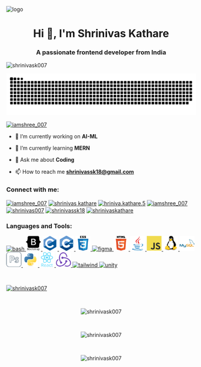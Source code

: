 ![logo](https://previews.123rf.com/images/karpenkoilia/karpenkoilia1806/karpenkoilia180600011/102988806-vector-line-web-concept-for-programming-linear-web-banner-for-coding.jpg)
<h1 align="center">Hi 👋, I'm Shrinivas Kathare</h1>
<h3 align="center">A passionate frontend developer from India</h3>

<p align="left"> <img src="https://komarev.com/ghpvc/?username=shrinivask007&label=Profile%20views&color=0e75b6&style=flat" alt="shrinivask007" /> </p>

<img src="https://raw.githubusercontent.com/shrinivask007/shrinivask007/output/snake.svg" alt="Snake animation" />

<p align="left"> <a href="https://twitter.com/iamshree_007" target="blank"><img src="https://img.shields.io/twitter/follow/iamshree_007?logo=twitter&style=for-the-badge" alt="iamshree_007" /></a> </p>

- 🔭 I’m currently working on **AI-ML**

- 🌱 I’m currently learning **MERN**

- 💬 Ask me about **Coding**

- 📫 How to reach me **shrinivassk18@gmail.com**

<h3 align="left">Connect with me:</h3>
<p align="left">
<a href="https://twitter.com/iamshree_007" target="blank"><img align="center" src="https://raw.githubusercontent.com/rahuldkjain/github-profile-readme-generator/master/src/images/icons/Social/twitter.svg" alt="iamshree_007" height="30" width="40" /></a>
<a href="https://linkedin.com/in/shrinivas kathare" target="blank"><img align="center" src="https://raw.githubusercontent.com/rahuldkjain/github-profile-readme-generator/master/src/images/icons/Social/linked-in-alt.svg" alt="shrinivas kathare" height="30" width="40" /></a>
<a href="https://fb.com/hriniva.kathare.5" target="blank"><img align="center" src="https://raw.githubusercontent.com/rahuldkjain/github-profile-readme-generator/master/src/images/icons/Social/facebook.svg" alt="hriniva.kathare.5" height="30" width="40" /></a>
<a href="https://instagram.com/iamshree_007" target="blank"><img align="center" src="https://raw.githubusercontent.com/rahuldkjain/github-profile-readme-generator/master/src/images/icons/Social/instagram.svg" alt="iamshree_007" height="30" width="40" /></a>
<a href="https://www.hackerrank.com/shrinivas007" target="blank"><img align="center" src="https://raw.githubusercontent.com/rahuldkjain/github-profile-readme-generator/master/src/images/icons/Social/hackerrank.svg" alt="shrinivas007" height="30" width="40" /></a>
<a href="https://www.leetcode.com/shrinivassk18" target="blank"><img align="center" src="https://raw.githubusercontent.com/rahuldkjain/github-profile-readme-generator/master/src/images/icons/Social/leet-code.svg" alt="shrinivassk18" height="30" width="40" /></a>
<a href="https://auth.geeksforgeeks.org/user/shrinivaskathare" target="blank"><img align="center" src="https://raw.githubusercontent.com/rahuldkjain/github-profile-readme-generator/master/src/images/icons/Social/geeks-for-geeks.svg" alt="shrinivaskathare" height="30" width="40" /></a>
</p>

<h3 align="left">Languages and Tools:</h3>
<p align="left"> <a href="https://www.gnu.org/software/bash/" target="_blank" rel="noreferrer"> <img src="https://www.vectorlogo.zone/logos/gnu_bash/gnu_bash-icon.svg" alt="bash" width="40" height="40"/> </a> <a href="https://getbootstrap.com" target="_blank" rel="noreferrer"> <img src="https://raw.githubusercontent.com/devicons/devicon/master/icons/bootstrap/bootstrap-plain-wordmark.svg" alt="bootstrap" width="40" height="40"/> </a> <a href="https://www.cprogramming.com/" target="_blank" rel="noreferrer"> <img src="https://raw.githubusercontent.com/devicons/devicon/master/icons/c/c-original.svg" alt="c" width="40" height="40"/> </a> <a href="https://www.w3schools.com/cpp/" target="_blank" rel="noreferrer"> <img src="https://raw.githubusercontent.com/devicons/devicon/master/icons/cplusplus/cplusplus-original.svg" alt="cplusplus" width="40" height="40"/> </a> <a href="https://www.w3schools.com/css/" target="_blank" rel="noreferrer"> <img src="https://raw.githubusercontent.com/devicons/devicon/master/icons/css3/css3-original-wordmark.svg" alt="css3" width="40" height="40"/> </a> <a href="https://www.figma.com/" target="_blank" rel="noreferrer"> <img src="https://www.vectorlogo.zone/logos/figma/figma-icon.svg" alt="figma" width="40" height="40"/> </a> <a href="https://www.w3.org/html/" target="_blank" rel="noreferrer"> <img src="https://raw.githubusercontent.com/devicons/devicon/master/icons/html5/html5-original-wordmark.svg" alt="html5" width="40" height="40"/> </a> <a href="https://www.java.com" target="_blank" rel="noreferrer"> <img src="https://raw.githubusercontent.com/devicons/devicon/master/icons/java/java-original.svg" alt="java" width="40" height="40"/> </a> <a href="https://developer.mozilla.org/en-US/docs/Web/JavaScript" target="_blank" rel="noreferrer"> <img src="https://raw.githubusercontent.com/devicons/devicon/master/icons/javascript/javascript-original.svg" alt="javascript" width="40" height="40"/> </a> <a href="https://www.linux.org/" target="_blank" rel="noreferrer"> <img src="https://raw.githubusercontent.com/devicons/devicon/master/icons/linux/linux-original.svg" alt="linux" width="40" height="40"/> </a> <a href="https://www.mysql.com/" target="_blank" rel="noreferrer"> <img src="https://raw.githubusercontent.com/devicons/devicon/master/icons/mysql/mysql-original-wordmark.svg" alt="mysql" width="40" height="40"/> </a> <a href="https://www.photoshop.com/en" target="_blank" rel="noreferrer"> <img src="https://raw.githubusercontent.com/devicons/devicon/master/icons/photoshop/photoshop-line.svg" alt="photoshop" width="40" height="40"/> </a> <a href="https://www.python.org" target="_blank" rel="noreferrer"> <img src="https://raw.githubusercontent.com/devicons/devicon/master/icons/python/python-original.svg" alt="python" width="40" height="40"/> </a> <a href="https://reactjs.org/" target="_blank" rel="noreferrer"> <img src="https://raw.githubusercontent.com/devicons/devicon/master/icons/react/react-original-wordmark.svg" alt="react" width="40" height="40"/> </a> <a href="https://redux.js.org" target="_blank" rel="noreferrer"> <img src="https://raw.githubusercontent.com/devicons/devicon/master/icons/redux/redux-original.svg" alt="redux" width="40" height="40"/> </a> <a href="https://tailwindcss.com/" target="_blank" rel="noreferrer"> <img src="https://www.vectorlogo.zone/logos/tailwindcss/tailwindcss-icon.svg" alt="tailwind" width="40" height="40"/> </a> <a href="https://unity.com/" target="_blank" rel="noreferrer"> <img src="https://www.vectorlogo.zone/logos/unity3d/unity3d-icon.svg" alt="unity" width="40" height="40"/> </a> </p>

<img src="https://miro.medium.com/v2/resize:fit:1100/format:webp/1*KNd4MHXTm6rre2RFZMnpFA.gif" alt="">
  

<p align="left"> <a href="https://github.com/ryo-ma/github-profile-trophy"><img src="https://github-profile-trophy.vercel.app/?username=shrinivask007" alt="shrinivask007" /></a> </p>
<br>
<center>
    <p><img src="https://github-readme-stats.vercel.app/api/top-langs?username=shrinivask007&show_icons=true&locale=en&layout=compact" alt="shrinivask007" /></p>
    <br>
    <p><img src="https://github-readme-stats.vercel.app/api?username=shrinivask007&show_icons=true&locale=en" alt="shrinivask007" /></p>
    <br>
    <p><img src="https://github-readme-streak-stats.herokuapp.com/?user=shrinivask007&" alt="shrinivask007" /></p>
</center>
